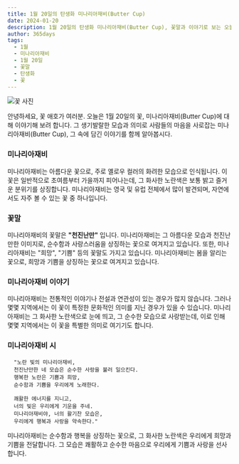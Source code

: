 ```yaml
---
title: 1월 20일의 탄생화 미나리아재비(Butter Cup)
date: 2024-01-20
description: 1월 20일의 탄생화 미나리아재비(Butter Cup), 꽃말과 이야기로 보는 오늘의 꽃
author: 365days
tags:
  - 1월
  - 미나리아재비
  - 1월 20일
  - 꽃말
  - 탄생화
  - 꽃
---
```

![꽃 사진](https://cdn.pixabay.com/photo/2022/03/27/10/45/lesser-celandine-7094719_640.jpg#center)

안녕하세요, 꽃 애호가 여러분. 오늘은 1월 20일의 꽃, 미나리아재비(Butter Cup)에 대해 이야기해 보려 합니다. 그 생기발랄한 모습과 의미로 사람들의 마음을 사로잡는 미나리아재비(Butter Cup), 그 속에 담긴 이야기를 함께 알아봅시다.

### 미나리아재비
미나리아재비는 아름다운 꽃으로, 주로 옐로우 컬러의 화려한 모습으로 인식됩니다. 이 꽃은 일반적으로 초여름부터 가을까지 피어나는데, 그 화사한 노란색은 보통 밝고 즐거운 분위기를 상징합니다. 미나리아재비는 영국 및 유럽 전체에서 많이 발견되며, 자연에서도 자주 볼 수 있는 꽃 중 하나입니다.


### 꽃말
미나리아재비의 꽃말은 **"천진난만"** 입니다. 미나리아재비는 그 아름다운 모습과 천진난만한 이미지로, 순수함과 사랑스러움을 상징하는 꽃으로 여겨지고 있습니다. 또한, 미나리아재비는 "희망", "기쁨" 등의 꽃말도 가지고 있습니다. 미나리아재비는 봄을 알리는 꽃으로, 희망과 기쁨을 상징하는 꽃으로 여겨지고 있습니다.


### 미나리아재비 이야기
미나리아재비는 전통적인 이야기나 전설과 연관성이 있는 경우가 많지 않습니다. 그러나 몇몇 지역에서는 이 꽃이 특정한 문화적인 의미를 지닌 경우가 있을 수 있습니다. 미나리아재비는 그 화사한 노란색으로 눈에 띄고, 그 순수한 모습으로 사랑받는데, 이로 인해 몇몇 지역에서는 이 꽃을 특별한 의미로 여기기도 합니다.


### 미나리아재비 시
      "노란 빛의 미나리아재비,
      천진난만한 네 모습은 순수한 사랑을 불러 일으킨다.
      행복한 노란은 기쁨과 희망,
      순수함과 기쁨을 우리에게 노래한다.

      쾌활한 에너지를 지니고,
      너의 빛은 우리에게 기운을 주네.
      미나리아재비야, 너의 활기찬 모습은,
      우리에게 행복과 사랑을 약속한다."

미나리아재비는 순수함과 행복을 상징하는 꽃으로, 그 화사한 노란색은 우리에게 희망과 기쁨을 전달합니다. 그 모습은 쾌활하고 순수한 마음으로 우리에게 기쁨과 사랑을 선사합니다.